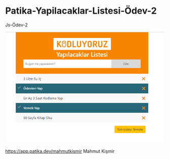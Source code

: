 # Patika-Yapilacaklar-Listesi-Ödev-2
Js-Ödev-2

![alt text](img/Ekran%20Al%C4%B1nt%C4%B1s%C4%B1.PNG)


https://app.patika.dev/mahmutkismir Mahmut Kişmir
